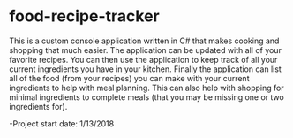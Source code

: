 # food-recipe-tracker
This is a custom console application written in C# that makes cooking and shopping that much easier.  The application can be updated with all of your favorite recipes.  You can then use the application to keep track of all your current ingredients you have in your kitchen.  Finally the application can list all of the food (from your recipes) you can make with your current ingredients to help with meal planning. This can also help with shopping for minimal ingredients to complete meals (that you may be missing one or two ingredients for). 

-Project start date: 1/13/2018
